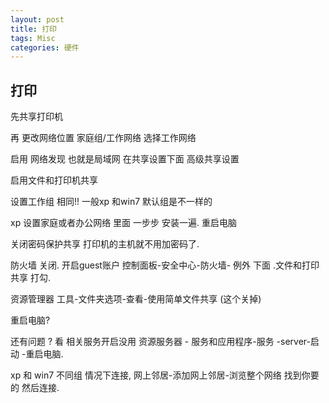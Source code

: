 ```yaml
---
layout: post
title: 打印  
tags: Misc
categories: 硬件
---
```


## 打印
 

先共享打印机

再 更改网络位置    家庭组/工作网络 选择工作网络   

 
启用 网络发现  也就是局域网   在共享设置下面 高级共享设置    

启用文件和打印机共享  

设置工作组 相同!!  一般xp 和win7 默认组是不一样的

xp 设置家庭或者办公网络  里面 一步步 安装一遍.  重启电脑

关闭密码保护共享    打印机的主机就不用加密码了.

防火墙 关闭. 开启guest账户
控制面板-安全中心-防火墙- 例外 下面 .文件和打印共享 打勾.

资源管理器 工具-文件夹选项-查看-使用简单文件共享 (这个关掉)


重启电脑?



还有问题 ? 
看 相关服务开启没用
资源服务器 -  服务和应用程序-服务 -server-启动 -重启电脑.





xp 和 win7  不同组  情况下连接,
网上邻居-添加网上邻居-浏览整个网络 找到你要的 然后连接.



